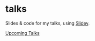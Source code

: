 # talks

Slides &amp; code for my talks, using [Slidev](https://sli.dev).

[Upcoming Talks](https://www.michaello.me/smalltalk/)
